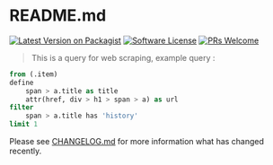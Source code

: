 # README.md

[![Latest Version on Packagist](https://img.shields.io/packagist/v/cacing69/cquery.svg)](https://packagist.org/packages/cacing69/cquery)
[![Software License](https://img.shields.io/badge/license-MIT-brightgreen.svg)](LICENSE.md)
[![PRs Welcome](https://img.shields.io/badge/PRs-welcome-brightgreen.svg?style=flat-square)](http://makeapullrequest.com)

> This is a query for web scraping, example query :

```sql
from (.item)
define
    span > a.title as title
    attr(href, div > h1 > span > a) as url
filter
    span > a.title has 'history'
limit 1
```

Please see [CHANGELOG.md](CHANGELOG.md) for more information what has changed recently.
